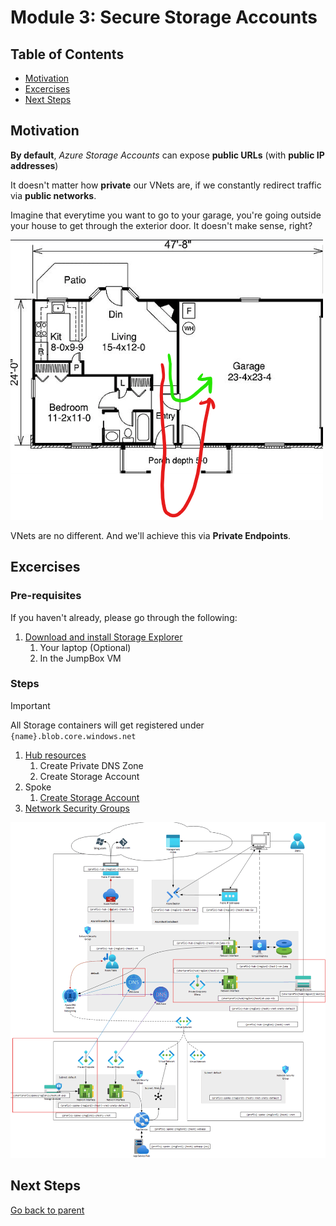 # Module 3: Secure Storage Accounts

## Table of Contents

- [Motivation](#motivation)
- [Excercises](#excercises)
- [Next Steps](#next-steps)

## Motivation

**By default**, _Azure Storage Accounts_ can expose **public URLs** (with **public IP addresses**)

It doesn't matter how **private** our VNets are, if we constantly redirect traffic via **public networks**.

Imagine that everytime you want to go to your garage, you're going outside your house to get through the exterior door. It doesn't make sense, right?

![garage](../../../assets/img/garage.png)

VNets are no different. And we'll achieve this via **Private Endpoints**.

## Excercises

### Pre-requisites

If you haven't already, please go through the following:

1. [Download and install Storage Explorer](./storage_explorer.md)
   1. Your laptop (Optional)
   1. In the JumpBox VM

### Steps

> [!IMPORTANT]
> All Storage containers will get registered under `{name}.blob.core.windows.net`

1. [Hub resources](hub/README.md)
   1. Create Private DNS Zone
   1. Create Storage Account
1. Spoke
   1. [Create Storage Account](spoke/st.md)
1. [Network Security Groups](nsg.md)

![Diagram](../../../assets/img/azure/solution/diagrams/03.png)

## Next Steps

[Go back to parent](../README.md)
